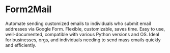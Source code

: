 # Form2Mail
Automate sending customized emails to individuals who submit email addresses via Google Form. Flexible, customizable, saves time. Easy to use, well-documented, compatible with various Python versions and OS. Ideal for businesses, orgs, and individuals needing to send mass emails quickly and efficiently.
